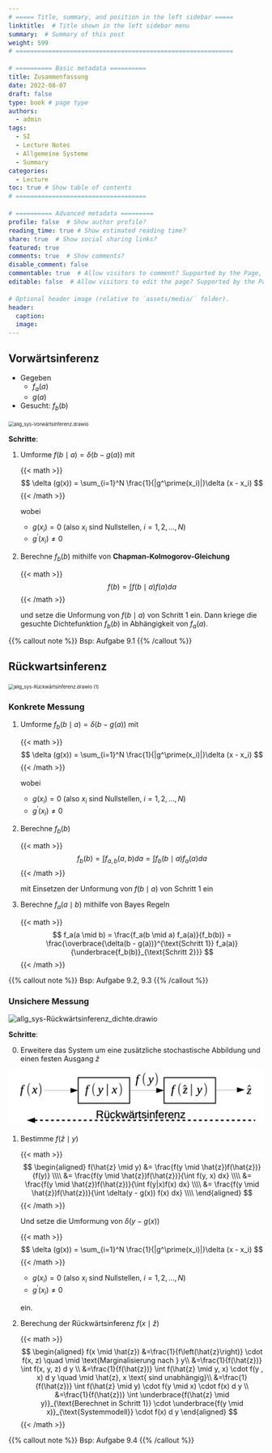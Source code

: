 ```yaml
---
# ===== Title, summary, and position in the left sidebar =====
linktitle:  # Title shown in the left sidebar menu
summary:  # Summary of this post
weight: 599
# ============================================================

# ========== Basic metadata ==========
title: Zusammenfassung
date: 2022-08-07
draft: false
type: book # page type
authors:
  - admin
tags:
  - SI
  - Lecture Notes
  - Allgemeine Systeme
  - Summary
categories:
  - Lecture
toc: true # Show table of contents
# ====================================

# ========== Advanced metadata =========
profile: false  # Show author profile?
reading_time: true # Show estimated reading time?
share: true  # Show social sharing links?
featured: true
comments: true  # Show comments?
disable_comment: false
commentable: true  # Allow visitors to comment? Supported by the Page, Post, and Book content types.
editable: false  # Allow visitors to edit the page? Supported by the Page, Post, and Book content types.

# Optional header image (relative to `assets/media/` folder).
header:
  caption: 
  image:  
---
```


## Vorwärtsinferenz

- Gegeben
  - $f_a(a)$
  - $g(a)$
- Gesucht: $f_b(b)$

<img src="https://raw.githubusercontent.com/EckoTan0804/upic-repo/master/uPic/allg_sys-Vorwärtsinferenz.drawio.png" alt="allg_sys-Vorwärtsinferenz.drawio" style="zoom:67%;" />

**Schritte**: 

1. Umforme $f(b \mid a) = \delta(b - g(a))$ mit

   {{< math >}}
   $$
   \delta (g(x)) = \sum_{i=1}^N \frac{1}{|g^\prime(x_i)|}\delta (x - x_i)
   $$
   {{< /math >}} 

   wobei

   - $g(x_i) = 0$ (also $x_i$ sind Nullstellen, $i = 1, 2, \dots, N$)
   - $g^\prime(x_i) \neq 0$

2. Berechne $f_b(b)$ mithilfe von **Chapman-Kolmogorov-Gleichung**

   {{< math >}}
   $$
   f(b) = \int f(b \mid a) f(a) da
   $$
   {{< /math >}} 

   und setze die Unformung von $f(b \mid a)$ von Schritt 1 ein. Dann kriege die gesuchte Dichtefunktion $f_b(b)$ in Abhängigkeit von $f_a(a)$.

{{% callout note %}}
Bsp: Aufgabe 9.1
{{% /callout %}}

## Rückwartsinferenz

<img src="https://raw.githubusercontent.com/EckoTan0804/upic-repo/master/uPic/allg_sys-Rückwärtsinferenz.drawio%20%281%29.png" alt="allg_sys-Rückwärtsinferenz.drawio (1)" style="zoom:67%;" />

### Konkrete Messung

1. Umforme $f_b(b \mid a) = \delta(b - g(a))$ mit

   {{< math >}}
   $$
   \delta (g(x)) = \sum_{i=1}^N \frac{1}{|g^\prime(x_i)|}\delta (x - x_i)
   $$
   {{< /math >}} 

   wobei

   - $g(x_i) = 0$ (also $x_i$ sind Nullstellen, $i = 1, 2, \dots, N$)
   - $g^\prime(x_i) \neq 0$

2. Berechne $f_b(b)$

   {{< math >}}
   $$
   f_b(b) = \int f_{a, b}(a, b) da = \int f_{b}(b \mid a) f_a(a) da
   $$
   {{< /math >}} 

   mit Einsetzen der Unformung von $f(b \mid a)$ von Schritt 1 ein

3. Berechne $f_a(a \mid b)$ mithilfe von Bayes Regeln

   {{< math >}}
   $$
   f_a(a \mid b) = \frac{f_a(b \mid a) f_a(a)}{f_b(b)} = \frac{\overbrace{\delta(b - g(a))}^{\text{Schritt 1}} f_a(a)}{\underbrace{f_b(b)}_{\text{Schritt 2}}}
   $$
   {{< /math >}} 

{{% callout note %}}
Bsp: Aufgabe 9.2, 9.3
{{% /callout %}}

### Unsichere Messung

![allg_sys-Rückwärtsinferenz_dichte.drawio](https://raw.githubusercontent.com/EckoTan0804/upic-repo/master/uPic/allg_sys-Rückwärtsinferenz_dichte.drawio.png)

**Schritte**:

0. Erweitere das System um eine zusätzliche stochastische Abbildung und einen festen Ausgang $\hat{z}$

<img src="https://raw.githubusercontent.com/EckoTan0804/upic-repo/master/uPic/截屏2022-08-08%2016.51.24.png" alt="截屏2022-08-08 16.51.24" style="zoom: 50%;" />

1. Bestimme $f(\hat{z} \mid y)$

   {{< math >}}
   $$
   \begin{aligned}
   f(\hat{z} \mid y) &= \frac{f(y \mid \hat{z})f(\hat{z})}{f(y)} \\\\
   &= \frac{f(y \mid \hat{z})f(\hat{z})}{\int f(y, x) dx} \\\\
   &= \frac{f(y \mid \hat{z})f(\hat{z})}{\int f(y|x)f(x) dx} \\\\
   &= \frac{f(y \mid \hat{z})f(\hat{z})}{\int \delta(y - g(x)) f(x) dx} \\\\
   \end{aligned}
   $$
   {{< /math >}} 

   Und setze die Umformung von $\delta(y - g(x))$ 

   {{< math >}}
   $$
   \delta (g(x)) = \sum_{i=1}^N \frac{1}{|g^\prime(x_i)|}\delta (x - x_i)
   $$
   {{< /math >}} 

   - $g(x_i) = 0$ (also $x_i$ sind Nullstellen, $i = 1, 2, \dots, N$)
   - $g^\prime(x_i) \neq 0$

   ein.

2. Berechung der Rückwärtsinferenz $f(x \mid \hat{z})$

   {{< math >}}
   $$
   \begin{aligned}
   f(x \mid \hat{z}) &=\frac{1}{f\left(\hat{z}\right)} \cdot f(x, z) \quad \mid \text{Marginalisierung nach } y\\
   &=\frac{1}{f(\hat{z})} \int f(x, y, z) d y \\
   &=\frac{1}{f(\hat{z})} \int f(\hat{z} \mid y, x) \cdot f(y , x) d y  \quad \mid \hat{z}, x \text{ sind unabhängig}\\
   &=\frac{1}{f(\hat{z})} \int f(\hat{z} \mid y) \cdot f(y \mid x) \cdot f(x) d y \\
   &=\frac{1}{f(\hat{z})} \int \underbrace{f(\hat{z} \mid y)}_{\text{Berechnet in Schritt 1}} \cdot \underbrace{f(y \mid x)}_{\text{Systemmodell}} \cdot f(x) d y 
   \end{aligned}
   $$
   {{< /math >}} 













{{% callout note %}}
Bsp: Aufgabe 9.4
{{% /callout %}}